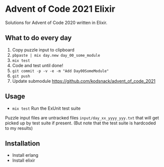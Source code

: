 # Advent of Code 2021 Elixir

Solutions for Advent of Code 2020 written in Elixir.

## What to do every day

1. Copy puzzle input to clipboard
1. `pbpaste | mix day.new day_00_some_module`
1. `mix test`
1. Code and test until done!
1. `git commit -p -v -e -m "Add Day00SomeModule"`
1. `git push`
1. Update submodule https://github.com/kodsnack/advent_of_code_2021

## Usage

- `mix test` Run the ExUnit test suite

Puzzle input files are untracked files `input/day_xx_yyyy_yyy.txt` that will get
picked up by test suite if present. (But note that the test suite is
hardcoded to my results)

## Installation

- Install erlang
- Install elixir
